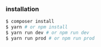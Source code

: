### installation

```bash
$ composer install
$ yarn # or npm install
$ yarn run dev # or npm run dev
$ yarn run prod # or npm run prod
```
